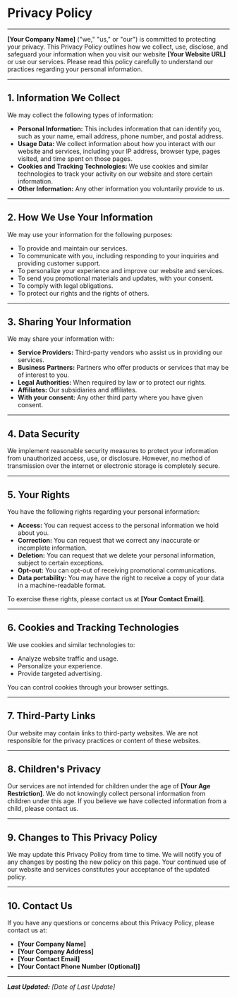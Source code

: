 # Privacy Policy

---

**[Your Company Name]** ("we," "us," or "our") is committed to protecting your privacy. This Privacy Policy outlines how we collect, use, disclose, and safeguard your information when you visit our website **[Your Website URL]** or use our services. Please read this policy carefully to understand our practices regarding your personal information.

---

## 1. Information We Collect

We may collect the following types of information:

- **Personal Information:** This includes information that can identify you, such as your name, email address, phone number, and postal address.
- **Usage Data:** We collect information about how you interact with our website and services, including your IP address, browser type, pages visited, and time spent on those pages.
- **Cookies and Tracking Technologies:** We use cookies and similar technologies to track your activity on our website and store certain information.
- **Other Information:** Any other information you voluntarily provide to us.

---

## 2. How We Use Your Information

We may use your information for the following purposes:

- To provide and maintain our services.
- To communicate with you, including responding to your inquiries and providing customer support.
- To personalize your experience and improve our website and services.
- To send you promotional materials and updates, with your consent.
- To comply with legal obligations.
- To protect our rights and the rights of others.

---

## 3. Sharing Your Information

We may share your information with:

- **Service Providers:** Third-party vendors who assist us in providing our services.
- **Business Partners:** Partners who offer products or services that may be of interest to you.
- **Legal Authorities:** When required by law or to protect our rights.
- **Affiliates:** Our subsidiaries and affiliates.
- **With your consent:** Any other third party where you have given consent.

---

## 4. Data Security

We implement reasonable security measures to protect your information from unauthorized access, use, or disclosure. However, no method of transmission over the internet or electronic storage is completely secure.

---

## 5. Your Rights

You have the following rights regarding your personal information:

- **Access:** You can request access to the personal information we hold about you.
- **Correction:** You can request that we correct any inaccurate or incomplete information.
- **Deletion:** You can request that we delete your personal information, subject to certain exceptions.
- **Opt-out:** You can opt-out of receiving promotional communications.
- **Data portability:** You may have the right to receive a copy of your data in a machine-readable format.

To exercise these rights, please contact us at **[Your Contact Email]**.

---

## 6. Cookies and Tracking Technologies

We use cookies and similar technologies to:

- Analyze website traffic and usage.
- Personalize your experience.
- Provide targeted advertising.

You can control cookies through your browser settings.

---

## 7. Third-Party Links

Our website may contain links to third-party websites. We are not responsible for the privacy practices or content of these websites.

---

## 8. Children's Privacy

Our services are not intended for children under the age of **[Your Age Restriction]**. We do not knowingly collect personal information from children under this age. If you believe we have collected information from a child, please contact us.

---

## 9. Changes to This Privacy Policy

We may update this Privacy Policy from time to time. We will notify you of any changes by posting the new policy on this page. Your continued use of our website and services constitutes your acceptance of the updated policy.

---

## 10. Contact Us

If you have any questions or concerns about this Privacy Policy, please contact us at:

- **[Your Company Name]**
- **[Your Company Address]**
- **[Your Contact Email]**
- **[Your Contact Phone Number (Optional)]**

---

_**Last Updated:** [Date of Last Update]_
